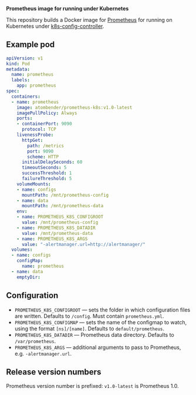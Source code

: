 **Prometheus image for running under Kubernetes**

This repository builds a Docker image for [Prometheus](https://prometheus.io) for running on Kubernetes under [k8s-config-controller](http://github.com/atombender/k8s-config-controller).

## Example pod

```yaml
apiVersion: v1
kind: Pod
metadata:
  name: prometheus
  labels:
    app: prometheus
spec:
  containers:
  - name: prometheus
    image: atombender/prometheus-k8s:v1.0-latest
    imagePullPolicy: Always
    ports:
    - containerPort: 9090
      protocol: TCP
    livenessProbe:
      httpGet:
        path: /metrics
        port: 9090
        scheme: HTTP
      initialDelaySeconds: 60
      timeoutSeconds: 5
      successThreshold: 1
      failureThreshold: 5
    volumeMounts:
    - name: configs
      mountPath: /mnt/prometheus-config
    - name: data
      mountPath: /mnt/prometheus-data
    env:
    - name: PROMETHEUS_K8S_CONFIGROOT
      value: /mnt/prometheus-config
    - name: PROMETHEUS_K8S_DATADIR
      value: /mnt/prometheus-data
    - name: PROMETHEUS_K8S_ARGS
      value: "-alertmanager.url=http://alertmanager/"
  volumes:
  - name: configs
    configMap:
      name: prometheus
  - name: data
    emptyDir:
```

## Configuration

* `PROMETHEUS_K8S_CONFIGROOT` — sets the folder in which configuration files are written. Defaults to `/config`. Must contain `prometheus.yml`.
* `PROMETHEUS_K8S_CONFIGMAP` — sets the name of the configmap to watch, using the format `[ns]/[name]`. Defaults to `default/prometheus`.
* `PROMETHEUS_K8S_DATADIR` — Prometheus data directory. Defaults to `/var/prometheus`.
* `PROMETHEUS_K8S_ARGS` — additional arguments to pass to Prometheus, e.g. `-alertmanager.url`.

## Release version numbers

Prometheus version number is prefixed: `v1.0-latest` is Prometheus 1.0.
